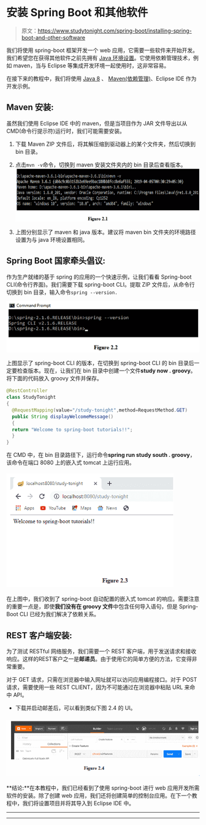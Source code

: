 # 安装 Spring Boot 和其他软件

> 原文：<https://www.studytonight.com/spring-boot/installing-spring-boot-and-other-software>

我们将使用 spring-boot 框架开发一个 web 应用，它需要一些软件来开始开发。我们希望您在获得其他软件之前先拥有 [Java 环境设置](https://www.studytonight.com/java/setting-classpath-for-java.php)。它使用依赖管理技术，例如 maven，当与 Eclipse 等集成开发环境一起使用时，这非常容易。

在接下来的教程中，我们将使用 [Java 8](https://www.studytonight.com/java/overview-of-java.php) 、 [Maven(依赖管理)](https://www.studytonight.com/maven/)、Eclipse IDE 作为开发示例。

## Maven 安装:

虽然我们使用 Eclipse IDE 中的 maven，但是当项目作为 JAR 文件导出以从 CMD(命令行提示符)运行时，我们可能需要安装。

1.  下载 Maven ZIP 文件后，将其解压缩到驱动器上的某个文件夹，然后切换到 bin 目录。

2.  点击`mvn -v`命令，切换到 maven 安装文件夹内的 bin 目录后查看版本。![installing maven for spring boot](img/f18c66b3a96825e3d60fe5d3fb21162f.png)

3.  上图分别显示了 maven 和 java 版本。建议将 maven bin 文件夹的环境路径设置为与 java 环境设置相同。

## Spring Boot 国家牵头倡议:

作为生产就绪的基于 spring 的应用的一个快速示例，让我们看看 Spring-boot CLI(命令行界面)。我们需要下载 spring-boot CLI。提取 ZIP 文件后，从命令行切换到 bin 目录，输入命令`spring --version.`

![installing spring boot CLI](img/e2d3c8a26f95f0843171696cf647af63.png)

上图显示了 spring-boot CLI 的版本，在切换到 spring-boot CLI 的 bin 目录后一定要检查版本。现在，让我们在 bin 目录中创建一个文件**study now . groovy**。将下面的代码放入 groovy 文件并保存。

```java
@RestController
class StudyTonight
{
  @RequestMapping(value="/study-tonight",method=RequestMethod.GET)
  public String displayWelcomeMessage()
  {
  return "Welcome to spring-boot tutorials!!";
  }
}
```

在 CMD 中，在 bin 目录路径下，运行命令**spring run study south . groovy**，该命令在端口 8080 上的嵌入式 tomcat 上运行应用。

#### ![running spring boot application](img/66dc22e5a01395174682bcb0b2f70be8.png)

在上图中，我们收到了 spring-boot 自动配置的嵌入式 tomcat 的响应。需要注意的重要一点是，即使**我们没有在 groovy 文件**中包含任何导入语句，但是 Spring-Boot CLI 已经为我们解决了依赖关系。

## REST 客户端安装:

为了测试 RESTful 网络服务，我们需要一个 REST 客户端，用于发送请求和接收响应。这样的REST客户之一是**邮递员**。由于使用它的简单方便的方法，它变得非常重要。

对于 GET 请求，只需在浏览器中输入网址就可以访问应用编程接口。对于 POST 请求，需要使用一些 REST CLIENT，因为不可能通过在浏览器中粘贴 URL 来命中 API。

*   下载并启动邮差后，可以看到类似下图 2.4 的 UI。

### ![Postman setup for spring boot app](img/154d261362f4b7eeae14397cef0ed1f9.png)

**结论:**在本教程中，我们已经看到了使用 spring-boot 进行 web 应用开发所需软件的安装。除了创建 web 应用，我们还将创建简单的控制台应用。在下一个教程中，我们将设置项目并将其导入到 Eclipse IDE 中。

* * *

* * *